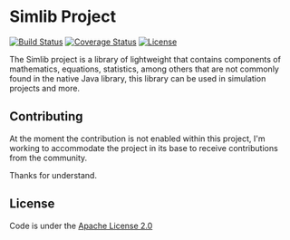 # Simlib Project

[![Build Status](https://travis-ci.org/ryctabo/simlib.svg?branch=master)](https://travis-ci.org/ryctabo/simlib)
[![Coverage Status](https://coveralls.io/repos/github/ryctabo/simlib/badge.svg)](https://coveralls.io/github/ryctabo/simlib)
[![License](http://img.shields.io/:license-apache-blue.svg)](http://www.apache.org/licenses/LICENSE-2.0.html)

The Simlib project is a library of lightweight that contains components of mathematics, equations, statistics, among others that are not commonly found in the native Java library, this library can be used in simulation projects and more.

## Contributing
At the moment the contribution is not enabled within this project, I'm working to accommodate the project in its base to receive contributions from the community.

Thanks for understand.

## License
Code is under the [Apache License 2.0](https://www.apache.org/licenses/LICENSE-2.0.txt)